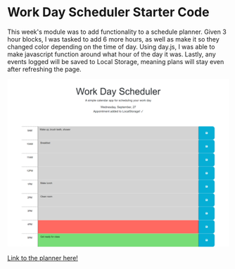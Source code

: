 # Work Day Scheduler Starter Code
This week's module was to add functionality to a schedule planner. Given 3 hour blocks, I was tasked to add 6 more hours, as well
as make it so they changed color depending on the time of day. Using day.js, I was able to make javascript function around 
what hour of the day it was. Lastly, any events logged will be saved to Local Storage, meaning plans will stay even after
refreshing the page.

<img src="Develop\assets\preview.png">

<a href="https://pommerpie.github.io/work-day-scheduler/">Link to the planner here!</a>